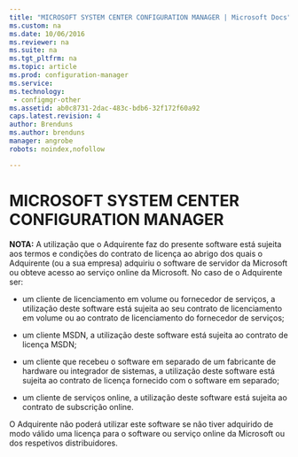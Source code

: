 ```yaml
---
title: "MICROSOFT SYSTEM CENTER CONFIGURATION MANAGER | Microsoft Docs"
ms.custom: na
ms.date: 10/06/2016
ms.reviewer: na
ms.suite: na
ms.tgt_pltfrm: na
ms.topic: article
ms.prod: configuration-manager
ms.service:
ms.technology:
 - configmgr-other
ms.assetid: ab0c8731-2dac-483c-bdb6-32f172f60a92
caps.latest.revision: 4
author: Brenduns
ms.author: brenduns
manager: angrobe
robots: noindex,nofollow

---
```

# MICROSOFT SYSTEM CENTER CONFIGURATION MANAGER
**NOTA:** A utilização que o Adquirente faz do presente software está sujeita aos termos e condições do contrato de licença ao abrigo dos quais o Adquirente \(ou a sua empresa\) adquiriu o software de servidor da Microsoft ou obteve acesso ao serviço online da Microsoft. No caso de o Adquirente ser:  
  
-   um cliente de licenciamento em volume ou fornecedor de serviços, a utilização deste software está sujeita ao seu contrato de licenciamento em volume ou ao contrato de licenciamento do fornecedor de serviços;  
  
-   um cliente MSDN, a utilização deste software está sujeita ao contrato de licença MSDN;  
  
-   um cliente que recebeu o software em separado de um fabricante de hardware ou integrador de sistemas, a utilização deste software está sujeita ao contrato de licença fornecido com o software em separado;  
  
-   um cliente de serviços online, a utilização deste software está sujeita ao contrato de subscrição online.  
  
 O Adquirente não poderá utilizar este software se não tiver adquirido de modo válido uma licença para o software ou serviço online da Microsoft ou dos respetivos distribuidores.
